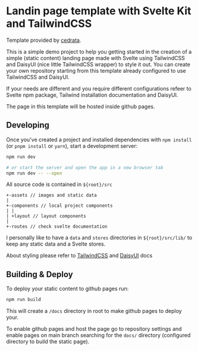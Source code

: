 # Landin page template with Svelte Kit and TailwindCSS
Template provided by [cedrata](https://github.com/cedrata/).

This is a simple demo project to help you getting started in the creation of a simple (static content) landing page made with Svelte using TailwindCSS and DaisyUI (nice little TailwindCSS wrapper) to style it out.
You can create your own repository starting from this template already configured to use TailwindCSS and DaisyUI.

If your needs are different and you require different configurations refeer to Svelte npm package, Tailwind installation documentation and DaisyUI.

The page in this template will be hosted inside github pages.
## Developing

Once you've created a project and installed dependencies with `npm install` (or `pnpm install` or `yarn`), start a development server:

```bash
npm run dev

# or start the server and open the app in a new browser tab
npm run dev -- --open
```

All source code is contained in ```${root}/src```
```
+-assets // images and static data
|
+-components // local project components
| |
| +layout // layout components
|
+-routes // check svelte documentation
```
I personally like to have a ```data``` and ```stores``` directories in ```${root}/src/lib/``` to keep any static data and a Svelte stores.

About styling please refer to [TailwindCSS](https://tailwindcss.com/) and [DaisyUI](https://daisyui.com/) docs

## Building & Deploy

To deploy your static content to github pages run:
```sh
npm run build
```

This will create a ```/docs``` directory in root to make github pages to deploy your.

To enable github pages and host the page go to repository settings and enable pages on main branch searching for the ```docs/``` directory (configured directory to build the static page).